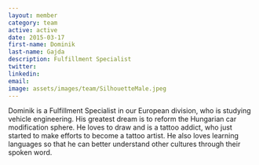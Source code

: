 ```yaml
---
layout: member
category: team
active: active
date: 2015-03-17
first-name: Dominik
last-name: Gajda
description: Fulfillment Specialist
twitter:
linkedin:
email:
image: assets/images/team/SilhouetteMale.jpeg
---
```

Dominik is a Fulfillment Specialist in our European division, who is studying vehicle engineering. His greatest dream is to reform the Hungarian car modification sphere. He loves to draw and is a tattoo addict, who just started to make efforts to become a tattoo artist. He also loves learning languages so that he can better understand other cultures through their spoken word.
